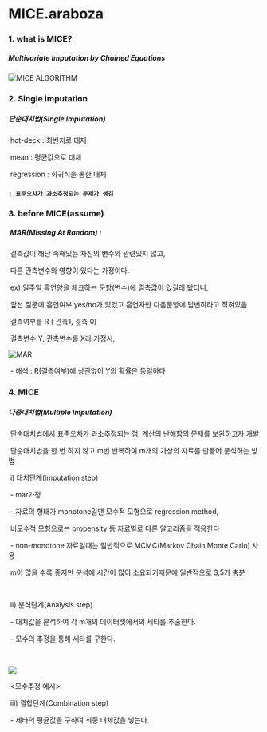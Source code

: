 # MICE.araboza



### 1. what is MICE?

##### 	 Multivariate Imputation by Chained Equations

![MICE ALGORITHM](https://cdn-images-1.medium.com/max/1600/1*Cw4F1pzPug0BT5XNdF_P3Q.png)

### 2. Single imputation

##### 	단순대치법(Single Imputation)

​		hot-deck : 최빈치로 대체

​		mean : 평균값으로 대체

​		regression : 회귀식을 통한 대체



#### 	`: 표준오차가 과소추정되는 문제가 생김`



### 3. before MICE(assume)

##### ​	MAR(Missing At Random) : 

​		결측값이 해당 속해있는 자신의 변수와 관련있지 않고, 

​		다른 관측변수와 영향이 있다는 가정이다.

​		ex) 일주일 흡연양을 체크하는 문항(변수)에 결측값이 있길래 봤더니,

​		앞선 질문에 흡연여부 yes/no가 있었고 흡연자만 다음문항에 답변하라고 적혀있음



​			결측여부를 R ( 관측1, 결측 0)

​			결측변수 Y, 관측변수를 X라 가정시,



![MAR](https://ssl.pstatic.net/images.se2/smedit/2015/6/20/ib5a2wnze6ksr8.jpg)



​		- 해석 :  R(결측여부)에 상관없이 Y의 확률은 동일하다  



### 4. MICE

##### 	다중대치법(Multiple Imputation)

​		단순대치법에서 표준오차가 과소추정되는 점, 계산의 난해함의 문제를 보완하고자 개발

​		단순대치법을 한 번 하지 않고 m번 반복하여 m개의 가상의 자료를 만들어 분석하는 방법



​		i) 대치단계(imputation step)

​		-  mar가정

​		- 자료의 형태가 monotone일땐 모수적 모형으로 regression method, 

​		   비모수적 모형으로는 propensity 등 자료별로 다른 알고리즘을 적용한다	​	

​		- non-monotone 자료일때는 일반적으로 MCMC(Markov Chain Monte Carlo) 사용

​		   m이 많을 수록 좋지만 분석에 시간이 많이 소요되기때문에 일반적으로 3,5가 충분

​		

​		ii) 분석단계(Analysis step)

​		- 대치값을 분석하여 각 m개의 데이터셋에서의 세타를 추출한다. 

​		- 모수의 추정을 통해 세타를 구한다.	   

​	



<img src='https://user-images.githubusercontent.com/44566113/51255129-f3ccc800-19e5-11e9-9d8c-98090da0c2d0.png' >

​							<모수추정 예시>





​		iii) 결합단계(Combination step)

​		- 세타의 평균값을 구하여 최종 대체값을 넣는다.

​	